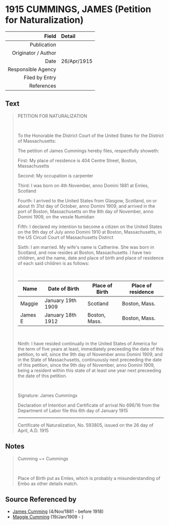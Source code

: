 ﻿---
layout: page
permalink: /sources/s25553316
---

# 1915 CUMMINGS, JAMES (Petition for Naturalization)

Field | Detail
---:|:---
Publication | 
Originator / Author | 
Date | 26/Apr/1915
Responsible Agency | 
Filed by Entry | 
References | 

## Text

> PETITION FOR NATURALIZATION
>
> <br/>
>
> To the Honorable the District Court of the United States for the District of Massachusetts:
>
> The petition of James Cummings hereby files, respectfully showeth:
>
> First: My place of residence is 404 Centre Street, Boston, Massachusetts
>
> Second: My occupation is carpenter
>
> Third: I was born on 4th November, anno Domini 1881 at Emles, Scotland
>
> Fourth: I arrived to the United States from Glasgow, Scotland, on or about th 31st day of October, anno Domini 1909, and arrived in the port of Boston, Massachusetts on the 8th day of November, anno Domini 1909, on the vessle Numidian
>
> Fifth: I declared my intention to become a citizen on the United States on the 9th day of July anno Domini 1910 at Boston, Massachusetts, in the US Circuit Court of Massachusetts District
>
> Sixth: I am married. My wife's name is Catherine. She was born in Scotland, and now resides at Boston, Massachusetts. I have two children, and the name, date and place of birth and place of residence of each said children is as follows:
>
> <br/>
>
> | Name | Date of Birth | Place of Birth | Place of residence|
> |---|---|---|---|
> | Maggie | January 19th 1909 | Scotland | Boston, Mass. |
> | James E | January 18th 1912 | Boston, Mass. | Boston, Mass. |
> <br/>
>
> Ninth: I have resided continually in the United States of America for the term of five years at least, immediately preceeding the date of this petition, to wit, since the 9th day of November anno Domini 1909, and in the State of Massachusetts, continuously next preceeding the date of this petition, since the 9th day of November, anno Domini 1909, being a resident within this state of at least one year next preceeding the date of this petition.
>
> <br/>
>
> Signature: James Cummings
>
> Declaration of Intention and Certificate of arrival No 696/16 from the Department of Labor file this 6th day of January 1915
>
> ____
>
> Certificate of Naturalization, No. 593805, issued on the 26 day of April, A.D. 1915
>

## Notes

> Cumming \~= Cummings
>
> <br/>
>
> Place of Birth put as Emles, which is probably a misunderstanding of Embo as other details match.
>


## Source Referenced by

* [James Cumming](../people/@64418166@-james-cumming-b1881-11-4-d1918.md) (4/Nov/1881 - before 1918)
* [Maggie Cumming](../people/@86945960@-maggie-cumming-b1909-1-19-d.md) (19/Jan/1909 - )
